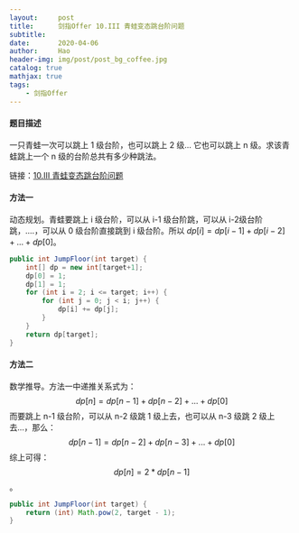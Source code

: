```yaml
---
layout:     post
title:      剑指Offer 10.III 青蛙变态跳台阶问题
subtitle:   
date:       2020-04-06
author:     Hao
header-img: img/post/post_bg_coffee.jpg
catalog: true
mathjax: true
tags:
    - 剑指Offer
---
```


#### 题目描述

一只青蛙一次可以跳上 1 级台阶，也可以跳上 2 级... 它也可以跳上 n 级。求该青蛙跳上一个 n 级的台阶总共有多少种跳法。

链接：[10.III 青蛙变态跳台阶问题](https://www.nowcoder.com/practice/22243d016f6b47f2a6928b4313c85387?tpId=13&tqId=11162&tPage=1&rp=1&ru=%2Fta%2Fcoding-interviews&qru=%2Fta%2Fcoding-interviews%2Fquestion-ranking)

#### 方法一

动态规划。青蛙要跳上 i 级台阶，可以从 i-1 级台阶跳，可以从 i-2级台阶跳，....，可以从 0 级台阶直接跳到 i 级台阶。所以 $dp[i] = dp[i-1] + dp[i-2] + ... + dp[0]$。

```java
public int JumpFloor(int target) {
    int[] dp = new int[target+1];
    dp[0] = 1;
    dp[1] = 1;
    for (int i = 2; i <= target; i++) {
        for (int j = 0; j < i; j++) {
            dp[i] += dp[j];
        }
    }
    return dp[target];
}
```

#### 方法二

数学推导。方法一中递推关系式为： 
$$dp[n] = dp[n-1] + dp[n-2] + ... + dp[0]$$
而要跳上 n-1 级台阶，可以从 n-2 级跳 1 级上去，也可以从 n-3 级跳 2 级上去...，那么：
$$dp[n-1] = dp[n-2] + dp[n-3] + ... + dp[0]$$
综上可得：
$$dp[n] = 2 * dp[n-1]$$。

```java
public int JumpFloor(int target) { 
    return (int) Math.pow(2, target - 1);
}
```